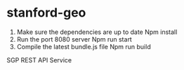 # stanford-geo
1. Make sure the dependencies are up to date
      Npm install
2. Run the port 8080 server 
      Npm run start
3. Compile the latest bundle.js file 
      Npm run build


SGP REST API Service 
